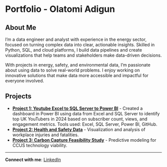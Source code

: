 # Portfolio - Olatomi Adigun

## About Me

I’m a data engineer and analyst with experience in the energy sector, focused on turning complex data into clear, actionable insights. Skilled in Python, SQL, and cloud platforms, I build data pipelines and create visualizations that help teams and stakeholders make data-driven decisions.

With projects in energy, safety, and environmental data, I’m passionate about using data to solve real-world problems. I enjoy working on innovative solutions that make data more accessible and impactful for everyone involved.

## Projects

- **[Project 1: Youtube Excel to SQL Server to Power BI](https://olatomiadigun.github.io/youtube_project/)** - Created a dashboard in Power BI using data from Excel and SQL Server to identify top UK YouTubers in 2024 based on subscriber count, views, and engagement metrics. Tools used: Excel, SQL Server, Power BI, GitHub.
- **[Project 2: Health and Safety Data](https://yourusername.github.io/project2)** - Visualization and analysis of workplace injuries and fatalities.
- **[Project 3: Carbon Capture Feasibility Study](https://yourusername.github.io/project3)** - Predictive modeling for CCUS technology viability.

---

**Connect with me**: [LinkedIn](https://www.linkedin.com/in/olatomiadigun/)
